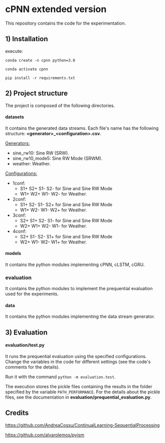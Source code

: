 # cPNN extended version
This repository contains the code for the experimentation.

## 1) Installation
execute:

`conda create -n cpnn python=3.8`

`conda activate cpnn`

`pip install -r requirements.txt`

## 2) Project structure
The project is composed of the following directories.
#### datasets
It contains the generated data streams.
Each file's name has the following structure: **\<generator\>_\<configuration\>.csv**.

<ins>Generators:</ins>
* sine_rw10: Sine RW (SRW).
* sine_rw10_mode5: Sine RW Mode (SRWM).
* weather: Weather.

<ins>Configurations:</ins>
* 1conf:
    * S1+ S2+ S1- S2- for Sine and Sine RW Mode
    * W1+ W2+ W1- W2- for Weather.
* 2conf:
    * S1+ S2- S1- S2+ for Sine and Sine RW Mode
    * W1+ W2- W1- W2+ for Weather.
* 3conf:
    * S2+ S1+ S2- S1- for Sine and Sine RW Mode
    * W2+ W1+ W2- W1- for Weather.
* 4conf:
    * S2+ S1- S2- S1+ for Sine and Sine RW Mode
    * W2+ W1- W2- W1+ for Weather.

#### models
It contains the python modules implementing cPNN, cLSTM, cGRU.
### evaluation
It contains the python modules to implement the prequential evaluation used for the experiments.
#### data
It contains the python modules implementing the data stream generator.

## 3) Evaluation
#### evaluation/test.py
It runs the prequential evaluation using the specified configurations. Change the variables in the code for different settings (see the code's comments for the details).

Run it with the command `python -m evaluation.test`.

The execution stores the pickle files containing the results in the folder specified by the variable `PATH_PERFORMANCE`. For the details about the pickle files, see the documentation in **evaluation/prequential_evaluation.py**.

## Credits
https://github.com/AndreaCossu/ContinualLearning-SequentialProcessing

https://github.com/alvarolemos/pyism
